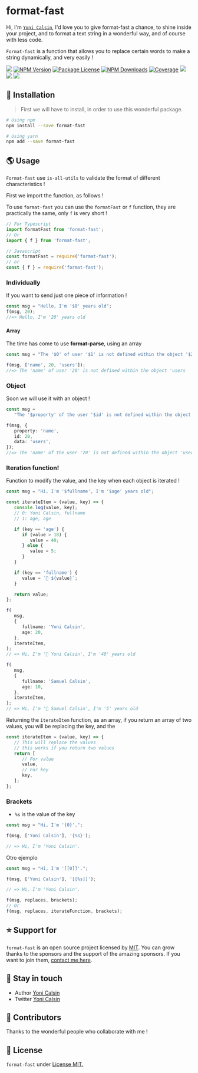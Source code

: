 # format-fast

Hi, I'm [`Yoni Calsin`](https://twitter.com/yoicalsin), I'd love you to give format-fast a chance, to shine inside your project, and to format a text string in a wonderful way, and of course with less code.

`Format-fast` is a function that allows you to replace certain words to make a string dynamically, and very easily !

<a href="https://github.com/yoicalsin/format-fast"><img src="https://img.shields.io/spiget/stars/1000?color=brightgreen&label=Star&logo=github" /></a>
<a href="https://www.npmjs.com/format-fast" target="_blank">
<img src="https://img.shields.io/npm/v/format-fast" alt="NPM Version" /></a>
<a href="https://www.npmjs.com/format-fast" target="_blank">
<img src="https://img.shields.io/npm/l/format-fast" alt="Package License" /></a>
<a href="https://www.npmjs.com/format-fast" target="_blank">
<img src="https://img.shields.io/npm/dm/format-fast" alt="NPM Downloads" /></a>
<a href="https://github.com/yoicalsin/format-fast" target="_blank">
<img src="https://s3.amazonaws.com/assets.coveralls.io/badges/coveralls_95.svg" alt="Coverage" /></a>
<a href="https://github.com/yoicalsin/format-fast"><img src="https://img.shields.io/badge/Github%20Page-format.fast-yellow?style=flat-square&logo=github" /></a>
<a href="https://github.com/yoicalsin"><img src="https://img.shields.io/badge/Author-Yoni%20Calsin-blueviolet?style=flat-square&logo=appveyor" /></a>
<a href="https://twitter.com/yoicalsin" target="_blank">
<img src="https://img.shields.io/twitter/follow/yoicalsin.svg?style=social&label=Follow"></a>

## 🍉 Installation

> First we will have to install, in order to use this wonderful package.

```bash
# Using npm
npm install --save format-fast

# Using yarn
npm add --save format-fast
```

## 🌎 Usage

`Format-fast` use `is-all-utils` to validate the format of different characteristics !

First we import the function, as follows !

To use `format-fast` you can use the `formatFast` or `f` function, they are practically the same, only `f` is very short !

```ts
// For Typescript
import formatFast from 'format-fast';
// Or
import { f } from 'format-fast';

// Javascript
const formatFast = require('format-fast');
// or
const { f } = require('format-fast');
```

### Individually

If you want to send just one piece of information !

```ts
const msg = "Hello, I'm '$0' years old";
f(msg, 20);
//=> Hello, I'm '20' years old
```

#### Array

The time has come to use **format-parse**, using an array

```js
const msg = "The '$0' of user '$1' is not defined within the object '$2";

f(msg, ['name', 20, 'users']);
//=> The 'name' of user '20' is not defined within the object 'users
```

### Object

Soon we will use it with an object !

```ts
const msg =
   "The '$property' of the user '$id' is not defined within the object '$data'";

f(msg, {
   property: 'name',
   id: 20,
   data: 'users',
});
//=> The 'name' of the user '20' is not defined within the object 'users'
```

### Iteration function!

Function to modify the value, and the key when each object is iterated !

```ts
const msg = "Hi, I'm '$fullname', I'm '$age' years old";

const iterateItem = (value, key) => {
   console.log(value, key);
   // 0: Yoni Calsin, fullname
   // 1: age, age

   if (key == 'age') {
      if (value > 18) {
         value = 40;
      } else {
         value = 5;
      }
   }

   if (key == 'fullname') {
      value = `🎉 ${value}`;
   }

   return value;
};

f(
   msg,
   {
      fullname: 'Yoni Calsin',
      age: 20,
   },
   iterateItem,
);
// => Hi, I'm '🎉 Yoni Calsin', I'm '40' years old

f(
   msg,
   {
      fullname: 'Samuel Calsin',
      age: 10,
   },
   iterateItem,
);
// => Hi, I'm '🎉 Samuel Calsin', I'm '5' years old
```

Returning the `iterateItem` function, as an array, if you return an array of two values, you will be replacing the key, and the

```ts
const iterateItem = (value, key) => {
   // This will replace the values
   // this works if you return two values
   return [
      // For value
      value,
      // For key
      key,
   ];
};
```

### Brackets

-  `%s` is the value of the key

```ts
const msg = "Hi, I'm '{0}'.";

f(msg, ['Yoni Calsin'], '{%s}');

// => Hi, I'm 'Yoni Calsin'.
```

Otro ejemplo

```ts
const msg = "Hi, I'm '[[0]]'.";

f(msg, ['Yoni Calsin'], '[[%s]]');

// => Hi, I'm 'Yoni Calsin'.
```

```ts
f(msg, replaces, brackets);
// Or
f(msg, replaces, iterateFunction, brackets);
```

## ⭐ Support for

`format-fast` is an open source project licensed by [MIT](LICENSE). You can grow thanks to the sponsors and the support of the amazing sponsors. If you want to join them, [contact me here](mailto:helloyonicb@gmail.com).

## 🎩 Stay in touch

-  Author [Yoni Calsin](https://github.com/yoicalsin)
-  Twitter [Yoni Calsin](https://twitter.com/yoicalsin)

## 🚀 Contributors

Thanks to the wonderful people who collaborate with me !

## 📜 License

`format-fast` under [License MIT.](LICENSE)
